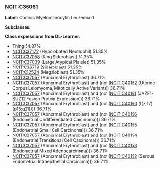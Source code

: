 
### [NCIT:C36061](http://purl.obolibrary.org/obo/NCIT_C36061)
**Label:** Chronic Myelomonocytic Leukemia-1

**Subclasses:** 

**Class expressions from DL-Learner:**

- Thing 54.87%
- [NCIT:C37172](http://purl.obolibrary.org/obo/NCIT_C37172) (Hypolobated Neutrophil) 51.35%
- [NCIT:C37058](http://purl.obolibrary.org/obo/NCIT_C37058) (Ring Sideroblast) 51.35%
- [NCIT:C37039](http://purl.obolibrary.org/obo/NCIT_C37039) (Large Atypical Platelet) 51.35%
- [NCIT:C36718](http://purl.obolibrary.org/obo/NCIT_C36718) (Sideroblast) 51.35%
- [NCIT:C12524](http://purl.obolibrary.org/obo/NCIT_C12524) (Megaloblast) 51.35%
- [NCIT:C37057](http://purl.obolibrary.org/obo/NCIT_C37057) (Abnormal Erythroblast) 36.71%
- [NCIT:C37057](http://purl.obolibrary.org/obo/NCIT_C37057) (Abnormal Erythroblast) and (not ([NCIT:C40162](http://purl.obolibrary.org/obo/NCIT_C40162) (Uterine Corpus Leiomyoma, Mitotically Active Variant))) 36.71%
- [NCIT:C37057](http://purl.obolibrary.org/obo/NCIT_C37057) (Abnormal Erythroblast) and (not ([NCIT:C40161](http://purl.obolibrary.org/obo/NCIT_C40161) (JAZF1-SUZ12 Fusion Protein Expression))) 36.71%
- [NCIT:C37057](http://purl.obolibrary.org/obo/NCIT_C37057) (Abnormal Erythroblast) and (not ([NCIT:C40160](http://purl.obolibrary.org/obo/NCIT_C40160) (t(7;17)(p15;q21)))) 36.71%
- [NCIT:C37057](http://purl.obolibrary.org/obo/NCIT_C37057) (Abnormal Erythroblast) and (not ([NCIT:C40156](http://purl.obolibrary.org/obo/NCIT_C40156) (Endometrial Undifferentiated Carcinoma))) 36.71%
- [NCIT:C37057](http://purl.obolibrary.org/obo/NCIT_C37057) (Abnormal Erythroblast) and (not ([NCIT:C40155](http://purl.obolibrary.org/obo/NCIT_C40155) (Endometrial Small Cell Carcinoma))) 36.71%
- [NCIT:C37057](http://purl.obolibrary.org/obo/NCIT_C37057) (Abnormal Erythroblast) and (not ([NCIT:C40154](http://purl.obolibrary.org/obo/NCIT_C40154) (Endometrial Transitional Cell Carcinoma))) 36.71%
- [NCIT:C37057](http://purl.obolibrary.org/obo/NCIT_C37057) (Abnormal Erythroblast) and (not ([NCIT:C40153](http://purl.obolibrary.org/obo/NCIT_C40153) (Endometrial Mixed Adenocarcinoma))) 36.71%
- [NCIT:C37057](http://purl.obolibrary.org/obo/NCIT_C37057) (Abnormal Erythroblast) and (not ([NCIT:C40152](http://purl.obolibrary.org/obo/NCIT_C40152) (Serous Endometrial Intraepithelial Carcinoma))) 36.71%


